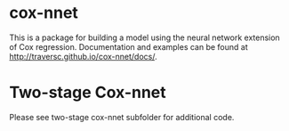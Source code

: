 # cox-nnet

This is a package for building a model using the neural network extension of Cox regression.  Documentation and examples can be found at http://traversc.github.io/cox-nnet/docs/.  

# Two-stage Cox-nnet

Please see two-stage cox-nnet subfolder for additional code.

